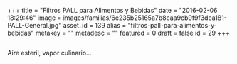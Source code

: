 +++
title = "Filtros PALL para Alimentos y Bebidas"
date = "2016-02-06 18:29:46"
image = images/familias/6e235b25165a7b8eaa9cb9f9f3dea181-PALL-General.jpg"
asset_id = 139
alias = "filtros-pall-para-alimentos-y-bebidas"
metakey = ""
metadesc = ""
featured = 0
draft = false
id = 29
+++
<p><img src="images/noticias/FiltroPALL.jpg" alt="" /></p>
<p>Aire esteril, vapor culinario...</p>
<!--more-->
